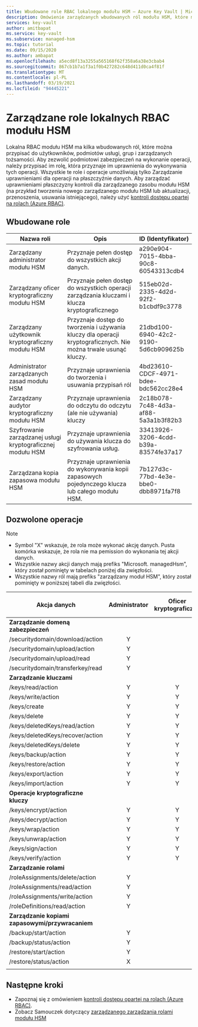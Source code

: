 ```yaml
---
title: Wbudowane role RBAC lokalnego modułu HSM — Azure Key Vault | Microsoft Docs
description: Omówienie zarządzanych wbudowanych ról modułu HSM, które mogą być przypisane do użytkowników, podmiotów usługi, grup i tożsamości zarządzanych
services: key-vault
author: amitbapat
ms.service: key-vault
ms.subservice: managed-hsm
ms.topic: tutorial
ms.date: 09/15/2020
ms.author: ambapat
ms.openlocfilehash: a5ecd8f13a3255a565168f62f358a6a38e3cbab4
ms.sourcegitcommit: 867cb1b7a1f3a1f0b427282c648d411d0ca4f81f
ms.translationtype: MT
ms.contentlocale: pl-PL
ms.lasthandoff: 03/19/2021
ms.locfileid: "94445221"
---
```

# <a name="managed-hsm-local-rbac-built-in-roles"></a>Zarządzane role lokalnych RBAC modułu HSM

Lokalna RBAC modułu HSM ma kilka wbudowanych ról, które można przypisać do użytkowników, podmiotów usługi, grup i zarządzanych tożsamości. Aby zezwolić podmiotowi zabezpieczeń na wykonanie operacji, należy przypisać im rolę, która przyznaje im uprawnienia do wykonywania tych operacji. Wszystkie te role i operacje umożliwiają tylko Zarządzanie uprawnieniami dla operacji na płaszczyźnie danych. Aby zarządzać uprawnieniami płaszczyzny kontroli dla zarządzanego zasobu modułu HSM (na przykład tworzenia nowego zarządzanego modułu HSM lub aktualizacji, przenoszenia, usuwania istniejącego), należy użyć [kontroli dostępu opartej na rolach (Azure RBAC)](../../role-based-access-control/overview.md).

## <a name="built-in-roles"></a>Wbudowane role

|Nazwa roli|Opis|ID (Identyfikator)|
|---|---|---|
|Zarządzany administrator modułu HSM| Przyznaje pełen dostęp do wszystkich akcji danych.|a290e904-7015-4bba-90c8-60543313cdb4|
|Zarządzany oficer kryptograficzny modułu HSM| Przyznaje pełen dostęp do wszystkich operacji zarządzania kluczami i klucza kryptograficznego|515eb02d-2335-4d2d-92f2-b1cbdf9c3778|
|Zarządzany użytkownik kryptograficzny modułu HSM|Przyznaje dostęp do tworzenia i używania kluczy dla operacji kryptograficznych. Nie można trwale usunąć kluczy.|21dbd100-6940-42c2-9190-5d6cb909625b|
|Administrator zarządzanych zasad modułu HSM| Przyznaje uprawnienia do tworzenia i usuwania przypisań ról|4bd23610-CDCF-4971-bdee-bdc562cc28e4|
|Zarządzany audytor kryptograficzny modułu HSM|Przyznaje uprawnienia do odczytu do odczytu (ale nie używania) kluczy|2c18b078-7c48-4d3a-af88-5a3a1b3f82b3|
|Szyfrowanie zarządzanej usługi kryptograficznej modułu HSM| Przyznaje uprawnienia do używania klucza do szyfrowania usług. |33413926-3206-4cdd-b39a-83574fe37a17|
|Zarządzana kopia zapasowa modułu HSM| Przyznaje uprawnienia do wykonywania kopii zapasowych pojedynczego klucza lub całego modułu HSM. |7b127d3c-77bd-4e3e-bbe0-dbb8971fa7f8|

## <a name="permitted-operations"></a>Dozwolone operacje
> [!NOTE]  
> - Symbol "X" wskazuje, że rola może wykonać akcję danych. Pusta komórka wskazuje, że rola nie ma pemission do wykonania tej akcji danych.
> - Wszystkie nazwy akcji danych mają prefiks "Microsoft. managedHsm", który został pominięty w tabelach poniżej dla zwięzłości.
> - Wszystkie nazwy ról mają prefiks "zarządzany moduł HSM", który został pominięty w poniższej tabeli dla zwięzłości.

|Akcja danych | Administrator | Oficer kryptograficzny | Użytkownik kryptograficzny | Administrator zasad | Szyfrowanie usługi kryptograficznej | Backup | Audytor kryptograficzny|
|---|---|---|---|---|---|---|---|
|**Zarządzanie domeną zabezpieczeń**|
/securitydomain/download/action|<center>Y</center>||||||
/securitydomain/upload/action|<center>Y</center>||||||
/securitydomain/upload/read|<center>Y</center>||||||
/securitydomain/transferkey/read|<center>Y</center>||||||
|**Zarządzanie kluczami**|
|/keys/read/action|<center>Y</center>|<center>Y</center>|<center>Y</center>||<center>Y</center>||<center>Y</center>|
|/keys/write/action|<center>Y</center>|<center>Y</center>|<center>Y</center>||||
|/keys/create|<center>Y</center>|<center>Y</center>|<center>Y</center>||||
|/keys/delete|<center>Y</center>|<center>Y</center>|||||
|/keys/deletedKeys/read/action|<center>Y</center>|<center>Y</center>|||||
|/keys/deletedKeys/recover/action|<center>Y</center>|<center>Y</center>|||||
|/keys/deletedKeys/delete|<center>Y</center>|<center>Y</center>|||||<center>Y</center>|
|/keys/backup/action|<center>Y</center>|<center>Y</center>|<center>Y</center>|||<center>Y</center>|
|/keys/restore/action|<center>Y</center>|<center>Y</center>|||||
|/keys/export/action|<center>Y</center>|<center>Y</center>|||||
|/keys/import/action|<center>Y</center>|<center>Y</center>|||||
|**Operacje kryptograficzne kluczy**|
|/keys/encrypt/action|<center>Y</center>|<center>Y</center>|<center>Y</center>||||
|/keys/decrypt/action|<center>Y</center>|<center>Y</center>|<center>Y</center>||||
|/keys/wrap/action|<center>Y</center>|<center>Y</center>|<center>Y</center>||<center>Y</center>||
|/keys/unwrap/action|<center>Y</center>|<center>Y</center>|<center>Y</center>||<center>Y</center>||
|/keys/sign/action|<center>Y</center>|<center>Y</center>|<center>Y</center>||||
|/keys/verify/action|<center>Y</center>|<center>Y</center>|<center>Y</center>||||
|**Zarządzanie rolami**|
|/roleAssignments/delete/action|<center>Y</center>|||<center>Y</center>|||
|/roleAssignments/read/action|<center>Y</center>|||<center>Y</center>|||
|/roleAssignments/write/action|<center>Y</center>|||<center>Y</center>|||
|/roleDefinitions/read/action|<center>Y</center>|||<center>Y</center>|||
|**Zarządzanie kopiami zapasowymi/przywracaniem**|
|/backup/start/action|<center>Y</center>|||||<center>Y</center>|
|/backup/status/action|<center>Y</center>|||||<center>Y</center>|
|/restore/start/action|<center>Y</center>||||||
|/restore/status/action|<center>X</center>||||||
||||||||

## <a name="next-steps"></a>Następne kroki

- Zapoznaj się z omówieniem [kontroli dostępu opartej na rolach (Azure RBAC)](../../role-based-access-control/overview.md).
- Zobacz Samouczek dotyczący [zarządzanego zarządzania rolami modułu HSM](role-management.md)
